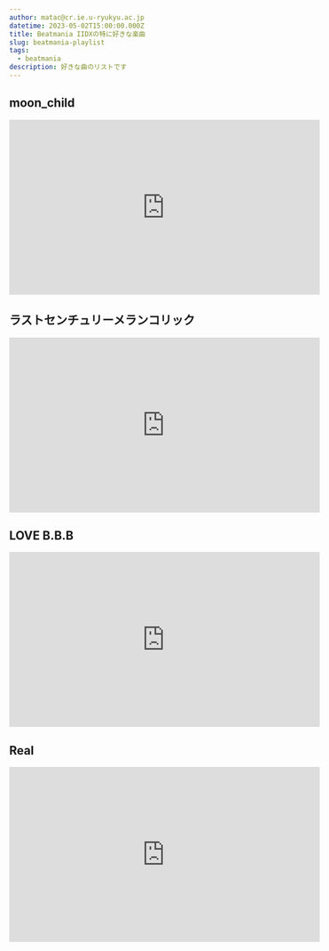 ```yaml
---
author: matac@cr.ie.u-ryukyu.ac.jp
datetime: 2023-05-02T15:00:00.000Z
title: Beatmania IIDXの特に好きな楽曲
slug: beatmania-playlist
tags:
  - beatmania
description: 好きな曲のリストです
---
```


## moon\_child

<iframe width="560" height="315" src="https://www.youtube.com/embed/arfiV8T7SUg" title="YouTube video player" frameborder="0" allow="accelerometer; autoplay; clipboard-write; encrypted-media; gyroscope; picture-in-picture; web-share" allowfullscreen>\</iframe>

## ラストセンチュリーメランコリック

<iframe width="560" height="315" src="https://www.youtube.com/embed/7krt2nclSWU" title="YouTube video player" frameborder="0" allow="accelerometer; autoplay; clipboard-write; encrypted-media; gyroscope; picture-in-picture; web-share" allowfullscreen></iframe>

## LOVE B.B.B

<iframe width="560" height="315" src="https://www.youtube.com/embed/jfr7HAI0OKs" title="YouTube video player" frameborder="0" allow="accelerometer; autoplay; clipboard-write; encrypted-media; gyroscope; picture-in-picture; web-share" allowfullscreen></iframe>

## Real

<iframe width="560" height="315" src="https://www.youtube.com/embed/eS3GuWF2e4U" title="YouTube video player" frameborder="0" allow="accelerometer; autoplay; clipboard-write; encrypted-media; gyroscope; picture-in-picture; web-share" allowfullscreen></iframe>
